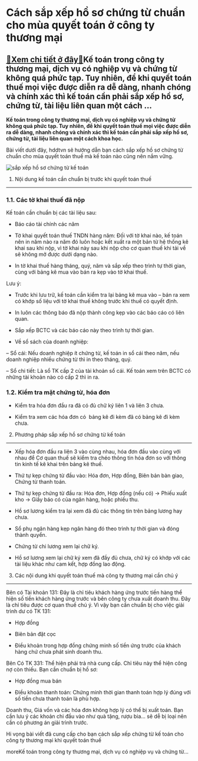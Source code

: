 Cách sắp xếp hồ sơ chứng từ chuẩn cho mùa quyết toán ở công ty thương mại
=========================================================================

[:gift:Xem chi tiết ở đây:gift:](https://hddtvn.com/cach-sap-xep-ho-so-chung-tu-chuan-cho-mua-quyet-toan-o-cong-ty-thuong-mai/)Kế toán trong công ty thương mại, dịch vụ có nghiệp vụ và chứng từ không quá phức tạp. Tuy nhiên, để khi quyết toán thuế mọi việc được diễn ra dễ dàng, nhanh chóng và chính xác thì kế toán cần phải sắp xếp hồ sơ, chứng từ, tài liệu liên quan một cách …
------------------------------------------------------------------------------------------------------------------------------------------------------------------------------------------------------------------------------------------------------------

**Kế toán trong công ty thương mại, dịch vụ có nghiệp vụ và chứng từ không quá phức tạp. Tuy nhiên, để khi quyết toán thuế mọi việc được diễn ra dễ dàng, nhanh chóng và chính xác thì kế toán cần phải sắp xếp hồ sơ, chứng từ, tài liệu liên quan một cách khoa học.**


Bài viết dưới đây, hddtvn sẽ hướng dẫn bạn cách sắp xếp hồ sơ chứng từ chuẩn cho mùa quyết toán thuế mà kế toán nào cũng nên nắm vững.


![sắp xếp hồ sơ chứng từ kế toán](https://hddtvn.com/wp-content/uploads/2021/01/accounting-document-management-software.jpg)


1. Nội dung kế toán cần chuẩn bị trước khi quyết toán thuế
----------------------------------------------------------


### 1.1. Các tờ khai thuế đã nộp


Kế toán cần chuẩn bị các tài liệu sau:




* Báo cáo tài chính các năm

* Tờ khai quyết toán thuế TNDN hàng năm: Đối với tờ khai nào, kế toán nên in năm nào ra năm đó luôn hoặc kết xuất ra một bản từ hệ thống kê khai sau khi nộp, vì tờ khai này sau khi nộp cho cơ quan thuế khi tải về sẽ không mở được dưới dạng nào.

* In tờ khai thuế hàng tháng, quý, năm và sắp xếp theo trình tự thời gian, cùng với bảng kê mua vào bán ra kẹp vào tờ khai thuế.



Lưu ý:




* Trước khi lưu trữ, kế toán cần kiểm tra lại bảng kê mua vào – bán ra xem có khớp số liệu với tờ khai thuế không trước khi thuế có quyết định.

* In luôn các thông báo đã nộp thành công kẹp vào các báo cáo có liên quan.

* Sắp xếp BCTC và các báo cáo này theo trình tự thời gian.

* Về sổ sách của doanh nghiệp:



– Sổ cái: Nếu doanh nghiệp ít chứng từ, kế toán in sổ cái theo năm, nếu doanh nghiệp nhiều chứng từ thì in theo tháng, quý.


– Sổ chi tiết: Là sổ TK cấp 2 của tài khoản sổ cái. Kế toán xem trên BCTC có những tài khoản nào có cấp 2 thì in ra.


### 1.2. Kiểm tra mặt chứng từ, hóa đơn




* Kiểm tra hóa đơn đầu ra đã có đủ chữ ký liên 1 và liên 3 chưa.

* Kiểm tra xem các hóa đơn có  bảng kê đi kèm đã có bảng kê đi kèm chưa.



2. Phương pháp sắp xếp hồ sơ chứng từ kế toán
---------------------------------------------




* Xếp hóa đơn đầu ra liên 3 vào cùng nhau, hóa đơn đầu vào cùng với nhau để Cơ quan thuế sẽ kiểm tra chéo thông tin hóa đơn so với thông tin kinh tế kê khai trên bảng kê thuế.

* Thứ tự kẹp chứng từ đầu vào: Hóa đơn, Hợp đồng, Biên bản bàn giao, Chứng từ thanh toán.

* Thứ tự kẹp chứng từ đầu ra: Hóa đơn, Hợp đồng (nếu có) -> Phiếu xuất kho -> Giấy báo có của ngân hàng, hoặc phiếu thu.

* Hồ sơ lương kiểm tra lại xem đã đủ các thông tin trên bảng lương hay chưa.

* Sổ phụ ngân hàng kẹp ngân hàng đó theo trình tự thời gian và đóng thành quyển.

* Chứng từ chi lương xem lại chữ ký.

* Hồ sơ lương xem lại chữ ký xem đã đầy đủ chưa, chữ ký có khớp với các tài liệu khác như cam kết, hợp đồng lao động.



3. Các nội dung khi quyết toán thuế mà công ty thương mại cần chú ý
-------------------------------------------------------------------


Bên có Tài khoản 131: Đây là chỉ tiêu khách hàng ứng trước tiền hàng thể hiện số tiền khách hàng ứng trước và bên công ty chưa xuất doanh thu. Đây là chỉ tiêu được cơ quan thuế chú ý. Vì vậy bạn cần chuẩn bị cho việc giải trình dư có TK 131:




* Hợp đồng

* Biên bản đặt cọc

* Điều khoản trong hợp đồng chứng minh số tiền ứng trước của khách hàng chứ chưa phát sinh doanh thu.



Bên Có TK 331: Thể hiện phải trả nhà cung cấp. Chỉ tiêu này thể hiện công nợ còn thiếu. Bạn cần chuẩn bị hồ sơ:




* Hợp đồng mua bán

* Điều khoản thanh toán: Chứng minh thời gian thanh toán hợp lý đúng với số tiền chưa thanh toán là phù hợp.



Doanh thu, Giá vốn và các hóa đơn không hợp lý có thể bị xuất toán. Bạn cần lưu ý các khoản chi đầu vào như quà tặng, rượu bia… sẽ dễ bị loại nên cần có phương án giải trình trước.


Hi vọng bài viết đã cung cấp cho bạn cách sắp xếp chứng từ kế toán cho công ty thương mại khi quyết toán thuế



moreKế toán trong công ty thương mại, dịch vụ có nghiệp vụ và chứng từ…

